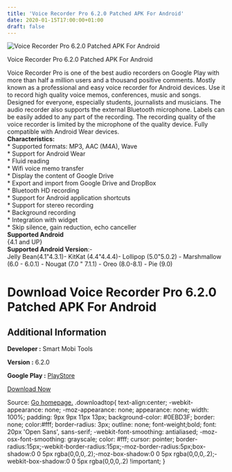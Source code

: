 ```yaml
---
title: 'Voice Recorder Pro 6.2.0 Patched APK For Android'
date: 2020-01-15T17:00:00+01:00
draft: false
---
```


![Voice Recorder Pro 6.2.0 Patched APK For Android](https://i0.wp.com/apkhome.net/wp-content/uploads/2020/01/Voice-Recorder-Pro-6.2.0-Patched.png "Voice Recorder Pro 6.2.0 Patched APK For Android")

  

Voice Recorder Pro 6.2.0 Patched APK For Android

Voice Recorder Pro is one of the best audio recorders on Google Play with more than half a million users and a thousand positive comments. Mostly known as a professional and easy voice recorder for Android devices. Use it to record high quality voice memos, conferences, music and songs. Designed for everyone, especially students, journalists and musicians. The audio recorder also supports the external Bluetooth microphone. Labels can be easily added to any part of the recording. The recording quality of the voice recorder is limited by the microphone of the quality device. Fully compatible with Android Wear devices.  
**Characteristics:**  
\* Supported formats: MP3, AAC (M4A), Wave  
\* Support for Android Wear  
\* Fluid reading  
\* Wifi voice memo transfer  
\* Display the content of Google Drive  
\* Export and import from Google Drive and DropBox  
\* Bluetooth HD recording  
\* Support for Android application shortcuts  
\* Support for stereo recording  
\* Background recording  
\* Integration with widget  
\* Skip silence, gain reduction, echo canceller  
**Supported Android**  
{4.1 and UP}  
**Supported Android Version**:-  
Jelly Bean(4.1"4.3.1)- KitKat (4.4"4.4.4)- Lollipop (5.0"5.0.2) - Marshmallow (6.0 - 6.0.1) - Nougat (7.0 " 7.1.1) - Oreo (8.0-8.1) - Pie (9.0)

Download Voice Recorder Pro 6.2.0 Patched APK For Android
=========================================================

Additional Information
----------------------

**Developer :** Smart Mobi Tools

**Version :** 6.2.0

**Google Play :** [PlayStore](https://play.google.com/store/apps/details?id=com.first75.voicerecorder2pro)

  

[Download Now](https://store4app.co/post/voice-recorder-pro-6-2-0-patched-apk-for-android_1579103348)

  
Source: [Go homepage.](https://store4app.co/post/voice-recorder-pro-6-2-0-patched-apk-for-android_1579103348) .downloadtop{ text-align:center; -webkit-appearance: none; -moz-appearance: none; appearance: none; width: 100%; padding: 9px 9px 11px 13px; background-color: #0EBD3F; border: none; color:#fff; border-radius: 3px; outline: none; font-weight;bold; font: 20px 'Open Sans', sans-serif; -webkit-font-smoothing: antialiased; -moz-osx-font-smoothing: grayscale; color: #fff; cursor: pointer; border-radius:15px;-webkit-border-radius:15px;-moz-border-radius:5px;box-shadow:0 0 5px rgba(0,0,0,.2);-moz-box-shadow:0 0 5px rgba(0,0,0,.2);-webkit-box-shadow:0 0 5px rgba(0,0,0,.2) !important; }